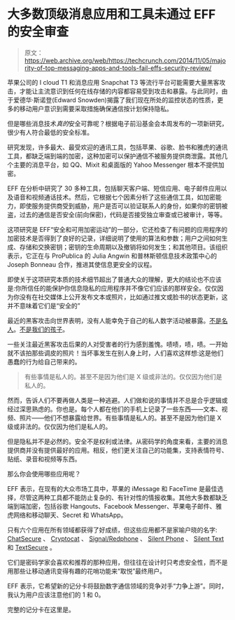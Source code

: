 # 大多数顶级消息应用和工具未通过 EFF 的安全审查

> 原文：<https://web.archive.org/web/https://techcrunch.com/2014/11/05/majority-of-top-messaging-apps-and-tools-fail-effs-security-review/>

苹果公司的 I cloud T1 和消息应用 Snapchat T3 等流行平台可能需要大量黑客攻击，才能让主流意识到任何在线存储的内容都容易受到攻击和暴露。与此同时，由于爱德华·斯诺登(Edward Snowden)揭露了我们现在所处的监控状态的性质，更多的移动用户意识到需要采取措施确保通信按计划保持隐私。

但是哪些消息技术*真的*安全可靠呢？根据电子前沿基金会本周发布的一项新研究，很少有人符合最低的安全标准。

研究发现，许多最大、最受欢迎的通讯工具，包括苹果、谷歌、脸书和雅虎的通讯工具，都缺乏端到端的加密，这种加密可以保护通信不被服务提供商泄露。其他几个主要的消息平台，如 QQ、Mixit 和桌面版的 Yahoo Messenger 根本不提供加密。

EFF 在分析中研究了 30 多种工具，包括聊天客户端、短信应用、电子邮件应用以及语音和视频通话技术。然后，它根据七个因素分析了这些通信工具，如加密能力，即使服务提供商受到威胁，用户是否可以验证联系人的身份，如果你的密钥被盗，过去的通信是否安全(前向保密)，代码是否接受独立审查或已被审计，等等。

这项研究是 EFF“安全和可用加密运动”的一部分，它还检查了有问题的应用程序的加密技术是否得到了良好的记录，详细说明了使用的算法和参数；用户之间如何生成、存储和交换密钥；密钥的生命周期以及撤销将如何发生；和其他项目。该组织表示，它正在与 ProPublica 的 Julia Angwin 和普林斯顿信息技术政策中心的 Joseph Bonneau 合作，推进其使信息更安全的议程。

即使关于这项研究本质的技术细节超出了普通大众的理解，更大的结论也不应该是:你所信任的能保护你信息隐私的应用程序并不像它们应该的那样安全。仅仅因为你没有在社交媒体上公开发布文本或照片，比如通过推文或脸书的状态更新，这并不意味着它们是“安全的”

最近的黑客攻击向世界表明，没有人能幸免于自己的私人数字活动被暴露。[不是名人](https://web.archive.org/web/20230326023710/https://techcrunch.com/2014/09/01/heres-what-we-know-so-far-about-the-celebrity-photo-hack/)。[不是我们的孩子](https://web.archive.org/web/20230326023710/http://www.mirror.co.uk/news/technology-science/technology/snappening-snapchat-hack-could-mean-4416815)。

一些关注最近黑客攻击后果的人对受害者的行为感到羞愧。啧啧，啧，啧。一开始就不该拍那些调皮的照片！当坏事发生在别人身上时，人们喜欢这样想:这是他们愚蠢的行为给自己带来的。

> 有些事情是私人的。甚至不是因为他们是 X 级或非法的。仅仅因为他们是私人的。

然而，告诉人们不要再做人类是一种逃避。人们做和说的事情并不总是合乎逻辑或经过深思熟虑的。你也是。每个人都在他们的手机上记录了一些东西——文本、视频、照片——他们不想暴露给世界。有些事情是私人的。甚至不是因为他们是 X 级或非法的。仅仅因为他们是私人的。

但是隐私并不是必然的。安全不是权利或法律。从密码学的角度来看，主要的消息提供商并没有提供最好的应用。相反，他们更关注自己的功能集，支持表情符号、贴纸、录音和视频等东西。

那么你会使用哪些应用呢？

EFF 表示，在现有的大众市场工具中，苹果的 iMessage 和 FaceTime 是最佳选择，尽管这两种工具都不能防止复杂的、有针对性的情报收集。其他大多数都缺乏端到端加密，包括谷歌 Hangouts、Facebook Messenger、苹果电子邮件、雅虎网络和移动聊天、Secret 和 WhatsApp。

只有六个应用在所有领域都获得了好成绩，但这些应用都不是家喻户晓的名字: [ChatSecure](https://web.archive.org/web/20230326023710/https://chatsecure.org/) 、 [Cryptocat](https://web.archive.org/web/20230326023710/https://crypto.cat/) 、 [Signal/Redphone](https://web.archive.org/web/20230326023710/https://whispersystems.org/) 、 [Silent Phone](https://web.archive.org/web/20230326023710/https://silentcircle.com/#apps) 、 [Silent Text](https://web.archive.org/web/20230326023710/https://silentcircle.com/#apps) 和 [TextSecure](https://web.archive.org/web/20230326023710/https://whispersystems.org/) 。

它们是密码学家会喜欢和推荐的那种应用，但往往在设计时只考虑安全性，而不是用那些让移动通讯变得有趣的花哨功能来“取悦”最终用户。

EFF 表示，它希望新的记分卡将鼓励数字通信领域的竞争对手“力争上游”。同时，我认为用户应该注意他们的 1 和 0。

完整的记分卡在这里是。